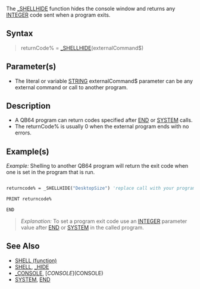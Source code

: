 The [_SHELLHIDE](_SHELLHIDE) function hides the console window and returns any [INTEGER](INTEGER) code sent when a program exits.

## Syntax

>  returnCode% = [_SHELLHIDE](_SHELLHIDE)(externalCommand$)

## Parameter(s)

* The literal or variable [STRING](STRING) externalCommand$ parameter can be any external command or call to another program.

## Description

* A QB64 program can return codes specified after [END](END) or [SYSTEM](SYSTEM) calls.
* The returnCode% is usually 0 when the external program ends with no errors.

## Example(s)

*Example:* Shelling to another QB64 program will return the exit code when one is set in the  program that is run.

```vb

returncode% = _SHELLHIDE("DesktopSize") 'replace call with your program EXE

PRINT returncode%

END 

```

>  *Explanation:* To set a program exit code use an [INTEGER](INTEGER) parameter value after [END](END) or [SYSTEM](SYSTEM) in the called program. 

## See Also

* [SHELL (function)](SHELL (function))
* [SHELL](SHELL), [_HIDE](_HIDE)
* [_CONSOLE](_CONSOLE), [$CONSOLE]($CONSOLE)
* [SYSTEM](SYSTEM), [END](END)